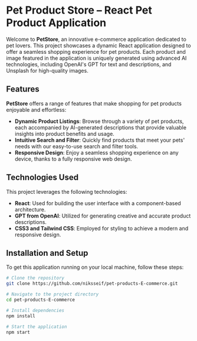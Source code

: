 # Pet Product Store – React Pet Product Application

Welcome to **PetStore**, an innovative e-commerce application dedicated to pet lovers. This project showcases a dynamic React application designed to offer a seamless shopping experience for pet products. Each product and image featured in the application is uniquely generated using advanced AI technologies, including OpenAI's GPT for text and descriptions, and Unsplash for high-quality images.


## Features

**PetStore** offers a range of features that make shopping for pet products enjoyable and effortless:
- **Dynamic Product Listings**: Browse through a variety of pet products, each accompanied by AI-generated descriptions that provide valuable insights into product benefits and usage.
- **Intuitive Search and Filter**: Quickly find products that meet your pets' needs with our easy-to-use search and filter tools.
- **Responsive Design**: Enjoy a seamless shopping experience on any device, thanks to a fully responsive web design.

## Technologies Used

This project leverages the following technologies:
- **React**: Used for building the user interface with a component-based architecture.
- **GPT from OpenAI**: Utilized for generating creative and accurate product descriptions.
- **CSS3 and Tailwind CSS**: Employed for styling to achieve a modern and responsive design.

## Installation and Setup

To get this application running on your local machine, follow these steps:

```bash
# Clone the repository
git clone https://github.com/niksseif/pet-products-E-commerce.git

# Navigate to the project directory
cd pet-products-E-commerce

# Install dependencies
npm install

# Start the application
npm start

